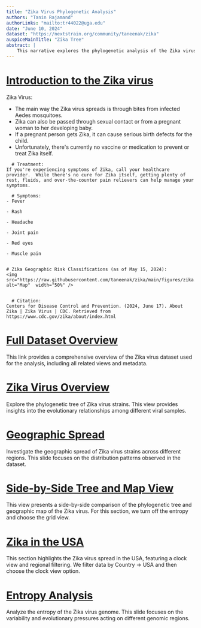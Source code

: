 ```yaml
---
title: "Zika Virus Phylogenetic Analysis"
authors: "Tanin Rajamand"
authorLinks: "mailto:tr44022@uga.edu"
date: "June 10, 2024"
dataset: "https://nextstrain.org/community/taneenak/zika"
auspiceMainTitle: "Zika Tree"
abstract: |
    This narrative explores the phylogenetic analysis of the Zika virus using Nextstrain. It includes slides on the tree, map views of the virus's evolution, and entropy analysis.
---
```


# [Introduction to the Zika virus](https://nextstrain.org/community/taneenak/zika)

Zika Virus: 
- The main way the Zika virus spreads is through bites from infected Aedes mosquitoes.
- Zika can also be passed through sexual contact or from a pregnant woman to her developing baby.
- If a pregnant person gets Zika, it can cause serious birth defects for the child.
- Unfortunately, there's currently no vaccine or medication to prevent or treat Zika itself.

```auspiceMainDisplayMarkdown
  # Treatment:
If you're experiencing symptoms of Zika, call your healthcare provider.  While there's no cure for Zika itself, getting plenty of rest, fluids, and over-the-counter pain relievers can help manage your symptoms.

  # Symptoms:
- Fever

- Rash

- Headache

- Joint pain

- Red eyes

- Muscle pain


# Zika Geographic Risk Classifications (as of May 15, 2024):
<img  src="https://raw.githubusercontent.com/taneenak/zika/main/figures/zika.png"  alt="Map"  width="50%" />


  # Citation:
Centers for Disease Control and Prevention. (2024, June 17). About Zika | Zika Virus | CDC. Retrieved from https://www.cdc.gov/zika/about/index.html

```

# [Full Dataset Overview](https://nextstrain.org/community/taneenak/zika?animate=2012-04-04,2016-11-04,0,0,30000&c=region)

This link provides a comprehensive overview of the Zika virus dataset used for the analysis, including all related views and metadata.

# [Zika Virus Overview](https://nextstrain.org/community/taneenak/zika?d=tree&p=full)

Explore the phylogenetic tree of Zika virus strains. This view provides insights into the evolutionary relationships among different viral samples.

# [Geographic Spread](https://nextstrain.org/community/taneenak/zika?d=map&p=full)

Investigate the geographic spread of Zika virus strains across different regions. This slide focuses on the distribution patterns observed in the dataset.

# [Side-by-Side Tree and Map View](https://nextstrain.org/community/taneenak/zika?c=region&d=tree,map&p=grid)

This view presents a side-by-side comparison of the phylogenetic tree and geographic map of the Zika virus.
For this section, we turn off the entropy and choose the grid view. 

# [Zika in the USA](https://nextstrain.org/community/taneenak/zika?c=region&f_country=USA&l=clock)
This section highlights the Zika virus spread in the USA, featuring a clock view and regional filtering.
We filter data by Country -> USA and then choose the clock view option.

# [Entropy Analysis](https://nextstrain.org/community/taneenak/zika?d=entropy&p=full)

Analyze the entropy of the Zika virus genome. This slide focuses on the variability and evolutionary pressures acting on different genomic regions.






